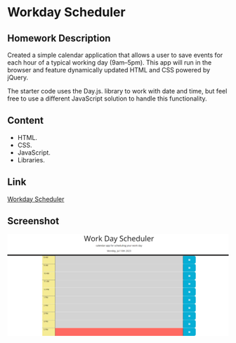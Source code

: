 # Workday Scheduler

## Homework Description
Created a simple calendar application that allows a user to save events for each hour of a typical working day (9am–5pm). This app will run in the browser and feature dynamically updated HTML and CSS powered by jQuery.

The starter code uses the Day.js. library to work with date and time, but feel free to use a different JavaScript solution to handle this functionality.

## Content 
- HTML.
- CSS.
- JavaScript.
- Libraries.

## Link
[Workday Scheduler](https://cristofferb7.github.io/workday-schedule/)
## Screenshot
![Screenshot](./assets/cristofferb7.github.io_workday-scheduler_.png)